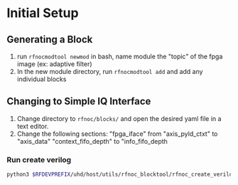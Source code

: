 # Initial Setup
## Generating a Block

1. run `rfnocmodtool newmod` in bash, name module the "topic" of the fpga image (ex: adaptive filter)
2. In the new module directory, run `rfnocmodtool add` and add any individual blocks

## Changing to Simple IQ Interface

1. Change directory to `rfnoc/blocks/` and open the desired yaml file in a text editor.
2. Change the following sections:
 "fpga_iface" from "axis_pyld_ctxt" to "axis_data"
 "context_fifo_depth" to "info_fifo_depth

 ### Run create verilog
 ```sh
python3 $RFDEVPREFIX/uhd/host/utils/rfnoc_blocktool/rfnoc_create_verilog.py -c $RFDEVPREFIX/blocks/rfnoc-adaptive_filter/rfnoc/blocks/lms.yml -d $RFDEVPREFIX/blocks/rfnoc-adaptive_filter/rfnoc/fpga/rfnoc_block_lms/

 ```
